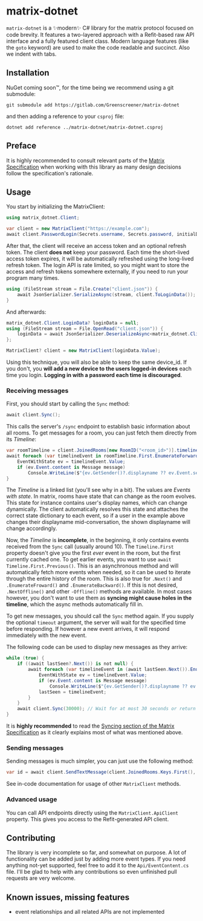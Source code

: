 # matrix-dotnet

`matrix-dotnet` is a ✨modern✨ C# library for the matrix protocol focused on
code brevity. It features a two-layered approach with a Refit-based raw API
interface and a fully featured client class. Modern language features (like the
`goto` keyword) are used to make the code readable and succinct. Also we indent
with tabs.

## Installation

NuGet coming soon™, for the time being we recommend using a git submodule:

```shell
git submodule add https://gitlab.com/Greenscreener/matrix-dotnet
```

and then adding a reference to your `csproj` file:

```shell
dotnet add reference ../matrix-dotnet/matrix-dotnet.csproj
```

## Preface

It is highly recommended to consult relevant parts of the  [Matrix
Specification](https://spec.matrix.org/latest/client-server-api/) when working
with this library as many design decisions follow the specification's rationale.

## Usage

You start by initializing the MatrixClient:

```cs
using matrix_dotnet.Client;

var client = new MatrixClient("https://example.com");
await client.PasswordLogin(Secrets.username, Secrets.password, initialDeviceDisplayName: "FreeReal development");
```

After that, the client will receive an access token and an optional refresh
token. The client **does not** keep your password. Each time the short-lived
access token expires, it will be automatically refreshed using the long-lived
refresh token. The login API is rate limited, so you might want to store the
access and refresh tokens somewhere externally, if you need to run your program
many times.

```cs
using (FileStream stream = File.Create("client.json")) {
	await JsonSerializer.SerializeAsync(stream, client.ToLoginData());
}
```

And afterwards:

```cs
matrix_dotnet.Client.LoginData? loginData = null;
using (FileStream stream = File.OpenRead("client.json")) {
	loginData = await JsonSerializer.DeserializeAsync<matrix_dotnet.Client.LoginData>(stream);
};

MatrixClient? client = new MatrixClient(loginData.Value);
```

Using this technique, you will also be able to keep the same device_id. If you
don't, you **will add a new device to the users logged-in devices** each time you
login. **Logging in with a password each time is discouraged**.

### Receiving messages

First, you should start by calling the `Sync` method:

```cs
await client.Sync();
```

This calls the server's `/sync` endpoint to establish basic information about
all rooms. To get messages for a room, you can just fetch them directly from its
*Timeline*:

```cs
var roomTimeline = client.JoinedRooms[new RoomID("<room_id>")].timeline;
await foreach (var timelineEvent in roomTimeline.First.EnumerateForward()) {
	EventWithState ev = timelineEvent.Value;
	if (ev.Event.content is Message message)
		Console.WriteLine($"{ev.GetSender()?.displayname ?? ev.Event.sender}: {message.body}");
}
```

The *Timeline* is a linked list (you'll see why in a bit). The values are
*Events with state*. In matrix, rooms have state that can change as the room
evolves. This state for instance contains user's display names, which can change
dynamically. The client automatically resolves this state and attaches the
correct state dictionary to each event, so if a user in the example above
changes their displayname mid-conversation, the shown displayname will change
accordingly.

Now, the *Timeline* is **incomplete**, in the beginning, it only contains events
received from the `Sync` call (usually around 10). The `Timeline.First` property
doesn't give you the first *ever* event in the room, but the first currently
cached one. To get earlier events, you want to use `await
Timeline.First.Previous()`. This is an asynchronous method and will
automatically fetch more events when needed, so it can be used to iterate
through the entire history of the room. This is also true for `.Next()` and
`.EnumerateFroward()` and `.EnumerateBackward()`. If this is not desired,
`.NextOffline()` and other `-Offline()` methods are available. In most cases
however, you don't want to use them as **syncing might cause holes in the
timeline**, which the async methods automatically fill in.

To get new messages, you should call the `Sync` method again. If you supply the
optional `timeout` argument, the server will wait for the specified time before
responding. If however a new event arrives, it will respond immediately with the
new event.

The following code can be used to display new messages as they arrive:

```cs
while (true) {
	if ((await lastSeen?.Next()) is not null) {
		await foreach (var timelineEvent in (await lastSeen.Next()).EnumerateForward()) {
			EventWithState ev = timelineEvent.Value;
			if (ev.Event.content is Message message)
				Console.WriteLine($"{ev.GetSender()?.displayname ?? ev.Event.sender}: {message.body}");
			lastSeen = timelineEvent;
		}
	}
	await client.Sync(30000); // Wait for at most 30 seconds or return immediately if new events are received.
}

```

It is **highly recommended** to read the [Syncing section of the Matrix
Specification](https://spec.matrix.org/latest/client-server-api/#syncing) as it
clearly explains most of what was mentioned above.

### Sending messages

Sending messages is much simpler, you can just use the following method:

```cs
var id = await client.SendTextMessage(client.JoinedRooms.Keys.First(), "Hello World!");
```

See in-code documentation for usage of other `MatrixClient` methods.

### Advanced usage

You can call API endpoints directly using the `MatrixClient.ApiClient` property.
This gives you access to the Refit-generated API client.

## Contributing

The library is very incomplete so far, and somewhat on purpose. A lot of
functionality can be added just by adding more event types. If you need anything
not-yet supported, feel free to add it to the `Api/EventContent.cs` file. I'll
be glad to help with any contributions so even unfinished pull requests are very
welcome.

## Known issues, missing features

- event relationships and all related APIs are not implemented
